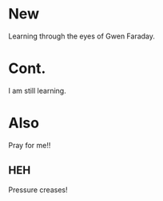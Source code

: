 # New

Learning through the eyes of Gwen Faraday.

# Cont.

I am still learning.

# Also

Pray for me!!

## HEH

Pressure creases!


